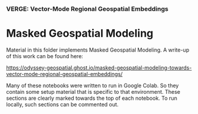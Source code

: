 ### VERGE: Vector-Mode Regional Geospatial Embeddings

# Masked Geospatial Modeling

Material in this folder implements Masked Geospatial Modeling.
A write-up of this work can be found here:

https://odyssey-geospatial.ghost.io/masked-geospatial-modeling-towards-vector-mode-regional-geospatial-embeddings/

Many of these notebooks were written to run in Google Colab.
So they contain some setup material that is specific to that environment. 
These sections are clearly marked towards the top of each notebook.
To run locally, such sections can be commented out. 

